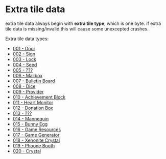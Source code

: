 # Extra tile data
extra tile data always begin with **extra tile type**, which is one byte.
if extra tile data is missing/invalid this will cause some unexcepted crashes.

Extra tile data types:
- [001 - Door](ext_001.md)
- [002 - Sign](ext_002.md)
- [003 - Lock](ext_003.md)
- [004 - Seed](ext_004.md)
- [005 - ???](ext_005.md)
- [006 - Mailbox](ext_006.md)
- [007 - Bulletin Board](ext_007.md)
- [008 - Dice](ext_008.md)
- [009 - Provider](ext_009.md)
- [010 - Achievement Block](ext_010.md)
- [011 - Heart Monitor](ext_011.md)
- [012 - Donation Box](ext_012.md)
- [013 - ???](ext_013.md)
- [014 - Mannequin](ext_014.md)
- [015 - Bunny Egg](ext_015.md)
- [016 - Game Resources](ext_016.md)
- [017 - Game Generator](ext_017.md)
- [018 - Xenonite Crystal](ext_018.md)
- [019 - Phoone Booth](ext_019.md)
- [020 - Crystal](ext_020.md)
